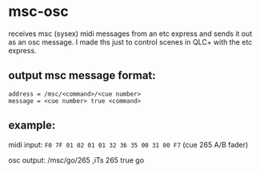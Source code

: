 # msc-osc

receives msc (sysex) midi messages from an etc express and sends it out as an osc message. I made ths just to control scenes in QLC+ with the etc express.

## output msc message format:
```
address = /msc/<command>/<cue number>
message = <cue number> true <command>
```

## example:
midi input: `F0 7F 01 02 01 01 32 36 35 00 31 00 F7`  (cue 265 A/B fader)

osc output: /msc/go/265 ,iTs 265 true go
